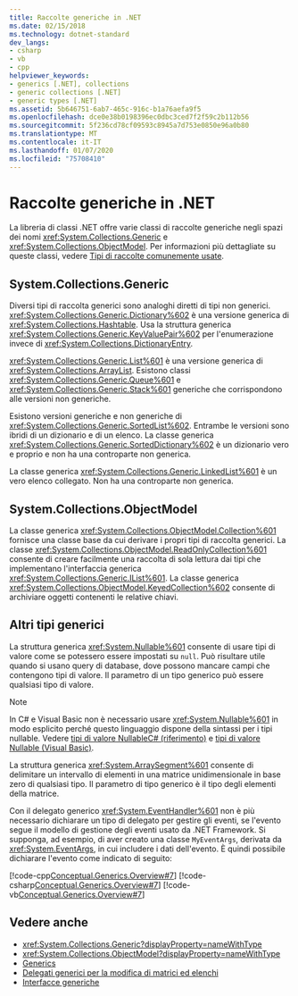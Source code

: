 ```yaml
---
title: Raccolte generiche in .NET
ms.date: 02/15/2018
ms.technology: dotnet-standard
dev_langs:
- csharp
- vb
- cpp
helpviewer_keywords:
- generics [.NET], collections
- generic collections [.NET]
- generic types [.NET]
ms.assetid: 5b646751-6ab7-465c-916c-b1a76aefa9f5
ms.openlocfilehash: dce0e38b0198396ec0dbc3ced7f2f59c2b112b56
ms.sourcegitcommit: 5f236cd78cf09593c8945a7d753e0850e96a0b80
ms.translationtype: MT
ms.contentlocale: it-IT
ms.lasthandoff: 01/07/2020
ms.locfileid: "75708410"
---
```

# <a name="generic-collections-in-net"></a>Raccolte generiche in .NET

 La libreria di classi .NET offre varie classi di raccolte generiche negli spazi dei nomi <xref:System.Collections.Generic> e <xref:System.Collections.ObjectModel>. Per informazioni più dettagliate su queste classi, vedere [Tipi di raccolte comunemente usate](../../../docs/standard/collections/commonly-used-collection-types.md).  
  
## <a name="systemcollectionsgeneric"></a>System.Collections.Generic

 Diversi tipi di raccolta generici sono analoghi diretti di tipi non generici. <xref:System.Collections.Generic.Dictionary%602> è una versione generica di <xref:System.Collections.Hashtable>. Usa la struttura generica <xref:System.Collections.Generic.KeyValuePair%602> per l'enumerazione invece di <xref:System.Collections.DictionaryEntry>.  
  
 <xref:System.Collections.Generic.List%601> è una versione generica di <xref:System.Collections.ArrayList>. Esistono classi <xref:System.Collections.Generic.Queue%601> e <xref:System.Collections.Generic.Stack%601> generiche che corrispondono alle versioni non generiche.  
  
 Esistono versioni generiche e non generiche di <xref:System.Collections.Generic.SortedList%602>. Entrambe le versioni sono ibridi di un dizionario e di un elenco. La classe generica <xref:System.Collections.Generic.SortedDictionary%602> è un dizionario vero e proprio e non ha una controparte non generica.  
  
 La classe generica <xref:System.Collections.Generic.LinkedList%601> è un vero elenco collegato. Non ha una controparte non generica.  
  
## <a name="systemcollectionsobjectmodel"></a>System.Collections.ObjectModel

 La classe generica <xref:System.Collections.ObjectModel.Collection%601> fornisce una classe base da cui derivare i propri tipi di raccolta generici. La classe <xref:System.Collections.ObjectModel.ReadOnlyCollection%601> consente di creare facilmente una raccolta di sola lettura dai tipi che implementano l'interfaccia generica <xref:System.Collections.Generic.IList%601>. La classe generica <xref:System.Collections.ObjectModel.KeyedCollection%602> consente di archiviare oggetti contenenti le relative chiavi.  
  
## <a name="other-generic-types"></a>Altri tipi generici

 La struttura generica <xref:System.Nullable%601> consente di usare tipi di valore come se potessero essere impostati su `null`. Può risultare utile quando si usano query di database, dove possono mancare campi che contengono tipi di valore. Il parametro di un tipo generico può essere qualsiasi tipo di valore.  
  
> [!NOTE]
> In C# e Visual Basic non è necessario usare <xref:System.Nullable%601> in modo esplicito perché questo linguaggio dispone della sintassi per i tipi nullable. Vedere [tipi di valore NullableC# (riferimento)](../../csharp/language-reference/builtin-types/nullable-value-types.md) e [tipi di valore Nullable (Visual Basic)](../../visual-basic/programming-guide/language-features/data-types/nullable-value-types.md).
  
 La struttura generica <xref:System.ArraySegment%601> consente di delimitare un intervallo di elementi in una matrice unidimensionale in base zero di qualsiasi tipo. Il parametro di tipo generico è il tipo degli elementi della matrice.  
  
 Con il delegato generico <xref:System.EventHandler%601> non è più necessario dichiarare un tipo di delegato per gestire gli eventi, se l'evento segue il modello di gestione degli eventi usato da .NET Framework. Si supponga, ad esempio, di aver creato una classe `MyEventArgs`, derivata da <xref:System.EventArgs>, in cui includere i dati dell'evento. È quindi possibile dichiarare l'evento come indicato di seguito:  
  
 [!code-cpp[Conceptual.Generics.Overview#7](../../../samples/snippets/cpp/VS_Snippets_CLR/conceptual.generics.overview/cpp/source2.cpp#7)]
 [!code-csharp[Conceptual.Generics.Overview#7](../../../samples/snippets/csharp/VS_Snippets_CLR/conceptual.generics.overview/cs/source2.cs#7)]
 [!code-vb[Conceptual.Generics.Overview#7](../../../samples/snippets/visualbasic/VS_Snippets_CLR/conceptual.generics.overview/vb/source2.vb#7)]  
  
## <a name="see-also"></a>Vedere anche

- <xref:System.Collections.Generic?displayProperty=nameWithType>
- <xref:System.Collections.ObjectModel?displayProperty=nameWithType>
- [Generics](../../../docs/standard/generics/index.md)
- [Delegati generici per la modifica di matrici ed elenchi](../../../docs/standard/generics/delegates-for-manipulating-arrays-and-lists.md)
- [Interfacce generiche](../../../docs/standard/generics/interfaces.md)
